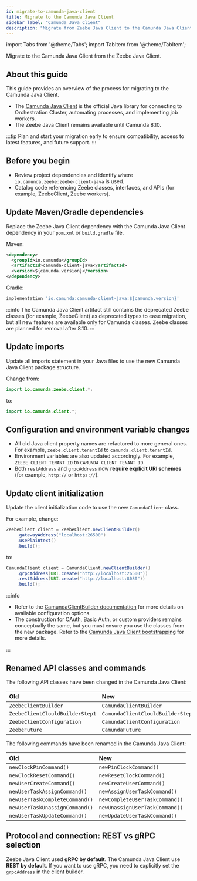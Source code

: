 ```yaml
---
id: migrate-to-camunda-java-client
title: Migrate to the Camunda Java Client
sidebar_label: "Camunda Java Client"
description: "Migrate from Zeebe Java Client to the Camunda Java Client. This guide provides an overview of the migration process."
---
```


import Tabs from '@theme/Tabs';
import TabItem from '@theme/TabItem';

Migrate to the Camunda Java Client from the Zeebe Java Client.

## About this guide

This guide provides an overview of the process for migrating to the Camunda Java Client.

- The [Camunda Java Client](../java-client/index.md) is the official Java library for connecting to Orchestration Cluster, automating processes, and implementing job workers.
- The Zeebe Java Client remains available until Camunda 8.10.

:::tip
Plan and start your migration early to ensure compatibility, access to latest features, and future support.
:::

## Before you begin

- Review project dependencies and identify where `io.camunda.zeebe:zeebe-client-java` is used.
- Catalog code referencing Zeebe classes, interfaces, and APIs (for example, ZeebeClient, Zeebe workers).

## Update Maven/Gradle dependencies

Replace the Zeebe Java Client dependency with the Camunda Java Client dependency in your `pom.xml` or `build.gradle` file.

Maven:

```xml
<dependency>
  <groupId>io.camunda</groupId>
  <artifactId>camunda-client-java</artifactId>
  <version>${camunda.version}</version>
</dependency>
```

Gradle:

```groovy
implementation 'io.camunda:camunda-client-java:${camunda.version}'
```

:::info
The Camunda Java Client artifact still contains the deprecated Zeebe classes (for example, ZeebeClient) as deprecated types to ease migration, but all new features are available only for Camunda classes. Zeebe classes are planned for removal after 8.10.
:::

## Update imports

Update all imports statement in your Java files to use the new Camunda Java Client package structure.

Change from:

```java
import io.camunda.zeebe.client.*;
```

to:

```java
import io.camunda.client.*;
```

## Configuration and environment variable changes

- All old Java client property names are refactored to more general ones. For example, `zeebe.client.tenantId` to `camunda.client.tenantId`.
- Environment variables are also updated accordingly. For example, `ZEEBE_CLIENT_TENANT_ID` to `CAMUNDA_CLIENT_TENANT_ID`.
- Both `restAddress` and `grpcAddress` now **require explicit URI schemes** (for example, `http://` or `https://`).

## Update client initialization

Update the client initialization code to use the new `CamundaClient` class.

For example, change:

```java
ZeebeClient client = ZeebeClient.newClientBuilder()
    .gatewayAddress("localhost:26500")
    .usePlaintext()
    .build();
```

to:

```java
CamundaClient client = CamundaClient.newClientBuilder()
    .grpcAddress(URI.create("http://localhost:26500"))
    .restAddress(URI.create("http://localhost:8080"))
    .build();
```

:::info

- Refer to the [CamundaClientBuilder documentation](https://javadoc.io/doc/io.camunda/camunda-client-java/latest/io/camunda/client/CamundaClientBuilder.html) for more details on available configuration options.
- The construction for OAuth, Basic Auth, or custom providers remains conceptually the same, but you must ensure you use the classes from the new package. Refer to the [Camunda Java Client bootstrapping](../java-client/index.md#bootstrapping) for more details.

:::

## Renamed API classes and commands

The following API classes have been changed in the Camunda Java Client:

| Old                             | New                               |
| :------------------------------ | :-------------------------------- |
| `ZeebeClientBuilder`            | `CamundaClientBuilder`            |
| `ZeebeClientClouldBuilderStep1` | `CamundaClientClouldBuilderStep1` |
| `ZeebeClientConfiguration`      | `CamundaClientConfiguration`      |
| `ZeebeFuture`                   | `CamundaFuture`                   |

The following commands have been renamed in the Camunda Java Client:

| Old                            | New                            |
| :----------------------------- | :----------------------------- |
| `newClockPinCommand()`         | `newPinClockCommand()`         |
| `newClockResetCommand()`       | `newResetClockCommand()`       |
| `newUserCreateCommand()`       | `newCreateUserCommand()`       |
| `newUserTaskAssignCommand()`   | `newAssignUserTaskCommand()`   |
| `newUserTaskCompleteCommand()` | `newCompleteUserTaskCommand()` |
| `newUserTaskUnassignCommand()` | `newUnassignUserTaskCommand()` |
| `newUserTaskUpdateCommand()`   | `newUpdateUserTaskCommand()`   |

## Protocol and connection: REST vs gRPC selection

Zeebe Java Client used **gRPC by default**. The Camunda Java Client use **REST by default**. If you want to use gRPC, you need to explicitly set the `grpcAddress` in the client builder.
